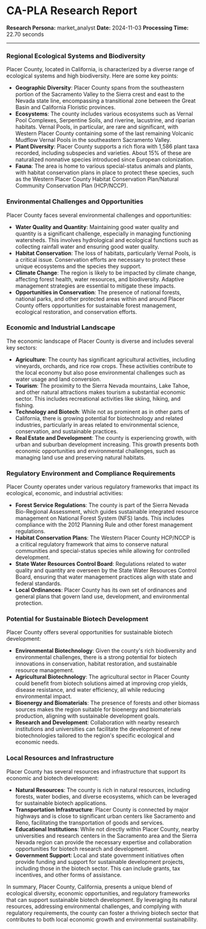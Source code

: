 # CA-PLA Research Report

**Research Persona:** market_analyst
**Date:** 2024-11-03
**Processing Time:** 22.70 seconds

---

### Regional Ecological Systems and Biodiversity

Placer County, located in California, is characterized by a diverse range of ecological systems and high biodiversity. Here are some key points:

- **Geographic Diversity**: Placer County spans from the southeastern portion of the Sacramento Valley to the Sierra crest and east to the Nevada state line, encompassing a transitional zone between the Great Basin and California Floristic provinces.
- **Ecosystems**: The county includes various ecosystems such as Vernal Pool Complexes, Serpentine Soils, and riverine, lacustrine, and riparian habitats. Vernal Pools, in particular, are rare and significant, with Western Placer County containing some of the last remaining Volcanic Mudflow Vernal Pools in the southeastern Sacramento Valley.
- **Plant Diversity**: Placer County supports a rich flora with 1,586 plant taxa recorded, including subspecies and varieties. About 15% of these are naturalized nonnative species introduced since European colonization.
- **Fauna**: The area is home to various special-status animals and plants, with habitat conservation plans in place to protect these species, such as the Western Placer County Habitat Conservation Plan/Natural Community Conservation Plan (HCP/NCCP).

### Environmental Challenges and Opportunities

Placer County faces several environmental challenges and opportunities:

- **Water Quality and Quantity**: Maintaining good water quality and quantity is a significant challenge, especially in managing functioning watersheds. This involves hydrological and ecological functions such as collecting rainfall water and ensuring good water quality.
- **Habitat Conservation**: The loss of habitats, particularly Vernal Pools, is a critical issue. Conservation efforts are necessary to protect these unique ecosystems and the species they support.
- **Climate Change**: The region is likely to be impacted by climate change, affecting forest health, water resources, and biodiversity. Adaptive management strategies are essential to mitigate these impacts.
- **Opportunities in Conservation**: The presence of national forests, national parks, and other protected areas within and around Placer County offers opportunities for sustainable forest management, ecological restoration, and conservation efforts.

### Economic and Industrial Landscape

The economic landscape of Placer County is diverse and includes several key sectors:

- **Agriculture**: The county has significant agricultural activities, including vineyards, orchards, and rice row crops. These activities contribute to the local economy but also pose environmental challenges such as water usage and land conversion.
- **Tourism**: The proximity to the Sierra Nevada mountains, Lake Tahoe, and other natural attractions makes tourism a substantial economic sector. This includes recreational activities like skiing, hiking, and fishing.
- **Technology and Biotech**: While not as prominent as in other parts of California, there is growing potential for biotechnology and related industries, particularly in areas related to environmental science, conservation, and sustainable practices.
- **Real Estate and Development**: The county is experiencing growth, with urban and suburban development increasing. This growth presents both economic opportunities and environmental challenges, such as managing land use and preserving natural habitats.

### Regulatory Environment and Compliance Requirements

Placer County operates under various regulatory frameworks that impact its ecological, economic, and industrial activities:

- **Forest Service Regulations**: The county is part of the Sierra Nevada Bio-Regional Assessment, which guides sustainable integrated resource management on National Forest System (NFS) lands. This includes compliance with the 2012 Planning Rule and other forest management regulations.
- **Habitat Conservation Plans**: The Western Placer County HCP/NCCP is a critical regulatory framework that aims to conserve natural communities and special-status species while allowing for controlled development.
- **State Water Resources Control Board**: Regulations related to water quality and quantity are overseen by the State Water Resources Control Board, ensuring that water management practices align with state and federal standards.
- **Local Ordinances**: Placer County has its own set of ordinances and general plans that govern land use, development, and environmental protection.

### Potential for Sustainable Biotech Development

Placer County offers several opportunities for sustainable biotech development:

- **Environmental Biotechnology**: Given the county's rich biodiversity and environmental challenges, there is a strong potential for biotech innovations in conservation, habitat restoration, and sustainable resource management.
- **Agricultural Biotechnology**: The agricultural sector in Placer County could benefit from biotech solutions aimed at improving crop yields, disease resistance, and water efficiency, all while reducing environmental impact.
- **Bioenergy and Biomaterials**: The presence of forests and other biomass sources makes the region suitable for bioenergy and biomaterials production, aligning with sustainable development goals.
- **Research and Development**: Collaboration with nearby research institutions and universities can facilitate the development of new biotechnologies tailored to the region's specific ecological and economic needs.

### Local Resources and Infrastructure

Placer County has several resources and infrastructure that support its economic and biotech development:

- **Natural Resources**: The county is rich in natural resources, including forests, water bodies, and diverse ecosystems, which can be leveraged for sustainable biotech applications.
- **Transportation Infrastructure**: Placer County is connected by major highways and is close to significant urban centers like Sacramento and Reno, facilitating the transportation of goods and services.
- **Educational Institutions**: While not directly within Placer County, nearby universities and research centers in the Sacramento area and the Sierra Nevada region can provide the necessary expertise and collaboration opportunities for biotech research and development.
- **Government Support**: Local and state government initiatives often provide funding and support for sustainable development projects, including those in the biotech sector. This can include grants, tax incentives, and other forms of assistance.

In summary, Placer County, California, presents a unique blend of ecological diversity, economic opportunities, and regulatory frameworks that can support sustainable biotech development. By leveraging its natural resources, addressing environmental challenges, and complying with regulatory requirements, the county can foster a thriving biotech sector that contributes to both local economic growth and environmental sustainability.